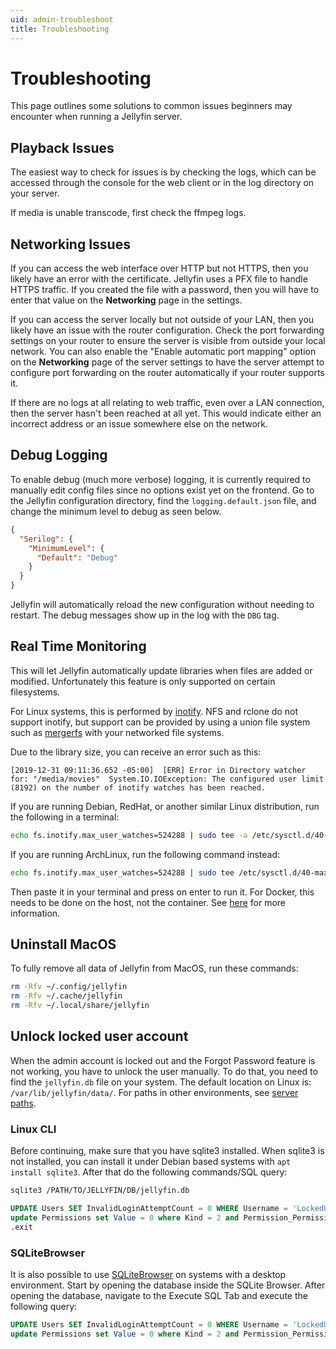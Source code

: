 ```yaml
---
uid: admin-troubleshoot
title: Troubleshooting
---
```


# Troubleshooting

This page outlines some solutions to common issues beginners may encounter when running a Jellyfin server.

## Playback Issues

The easiest way to check for issues is by checking the logs, which can be accessed through the console for the web client or in the log directory on your server.

If media is unable transcode, first check the ffmpeg logs.

## Networking Issues

If you can access the web interface over HTTP but not HTTPS, then you likely have an error with the certificate.
Jellyfin uses a PFX file to handle HTTPS traffic.
If you created the file with a password, then you will have to enter that value on the **Networking** page in the settings.

If you can access the server locally but not outside of your LAN, then you likely have an issue with the router configuration.
Check the port forwarding settings on your router to ensure the server is visible from outside your local network.
You can also enable the "Enable automatic port mapping" option on the **Networking** page of the server settings to have the server attempt to configure port forwarding on the router automatically if your router supports it.

If there are no logs at all relating to web traffic, even over a LAN connection, then the server hasn't been reached at all yet.
This would indicate either an incorrect address or an issue somewhere else on the network.

## Debug Logging

To enable debug (much more verbose) logging, it is currently required to manually edit config files since no options exist yet on the frontend.
Go to the Jellyfin configuration directory, find the `logging.default.json` file, and change the minimum level to debug as seen below.

```json
{
  "Serilog": {
    "MinimumLevel": {
      "Default": "Debug"
    }
  }
}
```

Jellyfin will automatically reload the new configuration without needing to restart.
The debug messages show up in the log with the `DBG` tag.

## Real Time Monitoring

This will let Jellyfin automatically update libraries when files are added or modified.
Unfortunately this feature is only supported on certain filesystems.

For Linux systems, this is performed by [inotify](https://en.wikipedia.org/wiki/Inotify).
NFS and rclone do not support inotify, but support can be provided by using a union file system such as [mergerfs](https://github.com/trapexit/mergerfs) with your networked file systems.

Due to the library size, you can receive an error such as this:

```log
[2019-12-31 09:11:36.652 -05:00]  [ERR] Error in Directory watcher for: "/media/movies"  System.IO.IOException: The configured user limit (8192) on the number of inotify watches has been reached.
```

If you are running Debian, RedHat, or another similar Linux distribution, run the following in a terminal:

```sh
echo fs.inotify.max_user_watches=524288 | sudo tee -a /etc/sysctl.d/40-max-user-watches.conf && sudo sysctl -p
```

If you are running ArchLinux, run the following command instead:

```sh
echo fs.inotify.max_user_watches=524288 | sudo tee /etc/sysctl.d/40-max-user-watches.conf && sudo sysctl --system
```

Then paste it in your terminal and press on enter to run it. For Docker, this needs to be done on the host, not the container.
See [here](https://github.com/guard/listen/wiki/Increasing-the-amount-of-inotify-watchers) for more information.

## Uninstall MacOS

To fully remove all data of Jellyfin from MacOS, run these commands:

```bash
rm -Rfv ~/.config/jellyfin
rm -Rfv ~/.cache/jellyfin
rm -Rfv ~/.local/share/jellyfin
```

## Unlock locked user account

When the admin account is locked out and the Forgot Password feature is not working, you have to unlock the user manually.
To do that, you need to find the `jellyfin.db` file on your system.
The default location on Linux is: `/var/lib/jellyfin/data/`.
For paths in other environments, see [server paths](/docs/general/administration/configuration#server-paths).

### Linux CLI

Before continuing, make sure that you have sqlite3 installed.
When sqlite3 is not installed, you can install it under Debian based systems with `apt install sqlite3`.
After that do the following commands/SQL query:

```bash
sqlite3 /PATH/TO/JELLYFIN/DB/jellyfin.db
```

```sql
UPDATE Users SET InvalidLoginAttemptCount = 0 WHERE Username = 'LockedUserName';
update Permissions set Value = 0 where Kind = 2 and Permission_Permissions_Guid in (select Id from Users where Username = 'LockedUserName');
.exit
```

### SQLiteBrowser

It is also possible to use [SQLiteBrowser](https://sqlitebrowser.org) on systems with a desktop environment.
Start by opening the database inside the SQLite Browser.
After opening the database, navigate to the Execute SQL Tab and execute the following query:

```sql
UPDATE Users SET InvalidLoginAttemptCount = 0 WHERE Username = 'LockedUserName';
update Permissions set Value = 0 where Kind = 2 and Permission_Permissions_Guid in (select Id from Users where Username = 'LockedUserName');
```
